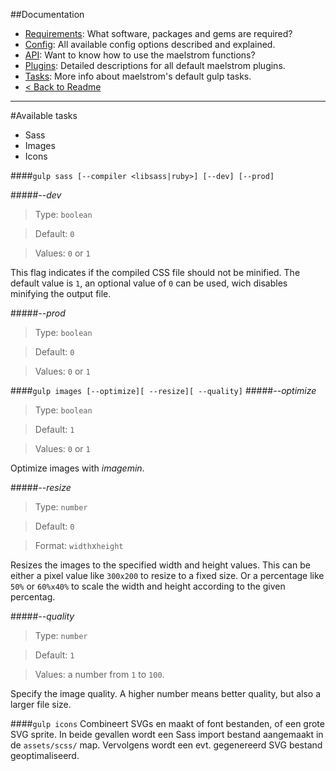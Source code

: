 ##Documentation
- [Requirements][docs-requirements]: What software, packages and gems are required?
- [Config][docs-config]: All available config options described and explained.
- [API][docs-api]: Want to know how to use the maelstrom functions?
- [Plugins][docs-plugins]: Detailed descriptions for all default maelstrom plugins.
- [Tasks][docs-tasks]: More info about maelstrom's default gulp tasks.
- [< Back to Readme](../README.md)

--------------------------------------------------------------------------------


#Available tasks
- Sass
- Images
- Icons


####`gulp sass [--compiler <libsass|ruby>] [--dev] [--prod]`

#####_--dev_
> Type: `boolean`

> Default: `0`

> Values: `0` or `1`

This flag indicates if the compiled CSS file should not be minified. The default value is `1`, an optional value of `0` can be used, wich disables minifying the output file.

#####_--prod_
> Type: `boolean`

> Default: `0`

> Values: `0` or `1`


####`gulp images [--optimize][ --resize][ --quality]`
#####_--optimize_
> Type: `boolean`

> Default: `1`

> Values: `0` or `1`

Optimize images with _imagemin_.

#####_--resize_
> Type: `number`

> Default: `0`

> Format: `width`x`height`

Resizes the images to the specified width and height values. This can be either a pixel value like `300x200` to resize to a fixed size. Or a percentage like `50%` or `60%x40%` to scale the width and height according to the given percentag.

#####_--quality_
> Type: `number`

> Default: `1`

> Values: a number from `1` to `100`.

Specify the image quality. A higher number means better quality, but also a larger file size.


####`gulp icons`
Combineert SVGs en maakt of font bestanden, of een grote SVG sprite. In beide gevallen wordt een Sass import bestand aangemaakt in de `assets/scss/` map. Vervolgens wordt een evt. gegenereerd SVG bestand geoptimaliseerd.

[docs-requirements]: requirements.md
[docs-config]: config.md
[docs-api]: api.md
[docs-plugins]: plugins.md
[docs-tasks]: tasks.md
